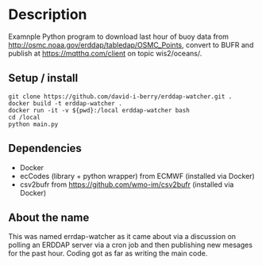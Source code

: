 # Description

Examnple Python program to download last hour of buoy data from http://osmc.noaa.gov/erddap/tabledap/OSMC_Points, convert to 
BUFR and publish at https://mqtthq.com/client on topic wis2/oceans/.

## Setup / install
```
git clone https://github.com/david-i-berry/erddap-watcher.git .
docker build -t erddap-watcher .
docker run -it -v ${pwd}:/local erddap-watcher bash
cd /local
python main.py
```

## Dependencies

- Docker
- ecCodes (library + python wrapper) from ECMWF (installed via Docker)
- csv2bufr from https://github.com/wmo-im/csv2bufr (installed via Docker)

## About the name
This was named errdap-watcher as it came about via a discussion on polling an ERDDAP server via a cron job and then
publishing new mesages for the past hour. Coding got as far as writing the main code.